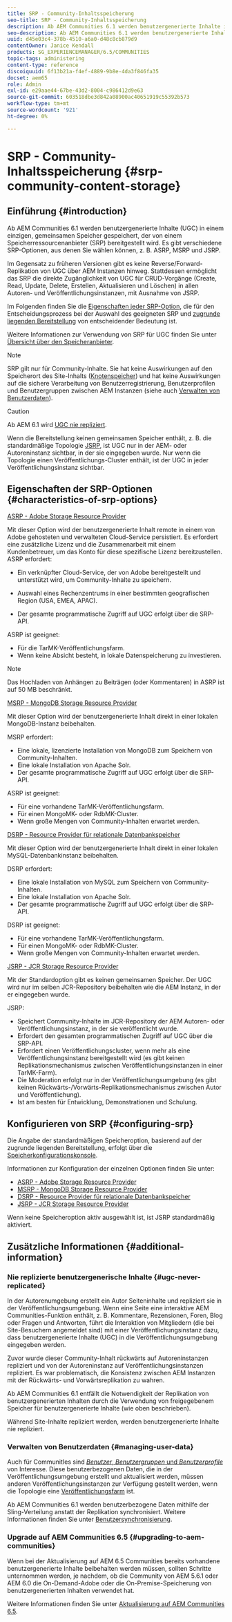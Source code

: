 ```yaml
---
title: SRP - Community-Inhaltsspeicherung
seo-title: SRP - Community-Inhaltsspeicherung
description: Ab AEM Communities 6.1 werden benutzergenerierte Inhalte in einem einzigen, gemeinsamen Speicher gespeichert, der von einem Speicherressourcenanbieter (SRP) bereitgestellt wird
seo-description: Ab AEM Communities 6.1 werden benutzergenerierte Inhalte in einem einzigen, gemeinsamen Speicher gespeichert, der von einem Speicherressourcenanbieter (SRP) bereitgestellt wird
uuid: d45e03c4-378b-4510-a6a0-d48c8cb879d9
contentOwner: Janice Kendall
products: SG_EXPERIENCEMANAGER/6.5/COMMUNITIES
topic-tags: administering
content-type: reference
discoiquuid: 6f13b21a-f4ef-4889-9b8e-4da3f846fa35
docset: aem65
role: Admin
exl-id: e29aae44-67be-43d2-8004-c986412d9e63
source-git-commit: 603518dbe3d842a08900ac40651919c55392b573
workflow-type: tm+mt
source-wordcount: '921'
ht-degree: 0%

---
```


# SRP - Community-Inhaltsspeicherung {#srp-community-content-storage}

## Einführung {#introduction}

Ab AEM Communities 6.1 werden benutzergenerierte Inhalte (UGC) in einem einzigen, gemeinsamen Speicher gespeichert, der von einem Speicherressourcenanbieter (SRP) bereitgestellt wird. Es gibt verschiedene SRP-Optionen, aus denen Sie wählen können, z. B. ASRP, MSRP und JSRP.

Im Gegensatz zu früheren Versionen gibt es keine Reverse/Forward-Replikation von UGC über AEM Instanzen hinweg. Stattdessen ermöglicht das SRP die direkte Zugänglichkeit von UGC für CRUD-Vorgänge (Create, Read, Update, Delete, Erstellen, Aktualisieren und Löschen) in allen Autoren- und Veröffentlichungsinstanzen, mit Ausnahme von JSRP.

Im Folgenden finden Sie die [Eigenschaften jeder SRP-Option](#characteristics-of-srp-options), die für den Entscheidungsprozess bei der Auswahl des geeigneten SRP und [zugrunde liegenden Bereitstellung](/help/communities/topologies.md) von entscheidender Bedeutung ist.

Weitere Informationen zur Verwendung von SRP für UGC finden Sie unter [Übersicht über den Speicheranbieter](/help/communities/srp.md).

>[!NOTE]
>
>SRP gilt nur für Community-Inhalte. Sie hat keine Auswirkungen auf den Speicherort des Site-Inhalts ([Knotenspeicher](/help/sites-deploying/data-store-config.md)) und hat keine Auswirkungen auf die sichere Verarbeitung von Benutzerregistrierung, Benutzerprofilen und Benutzergruppen zwischen AEM Instanzen (siehe auch [Verwalten von Benutzerdaten](#managing-user-data)).

>[!CAUTION]
>
>Ab AEM 6.1 wird [UGC nie repliziert](#ugc-never-replicated).
>
>Wenn die Bereitstellung keinen gemeinsamen Speicher enthält, z. B. die standardmäßige Topologie [JSRP](/help/communities/topologies.md#jsrp), ist UGC nur in der AEM- oder Autoreninstanz sichtbar, in der sie eingegeben wurde. Nur wenn die Topologie einen Veröffentlichungs-Cluster enthält, ist der UGC in jeder Veröffentlichungsinstanz sichtbar.

## Eigenschaften der SRP-Optionen {#characteristics-of-srp-options}

[ASRP - Adobe Storage Resource Provider](/help/communities/asrp.md)

Mit dieser Option wird der benutzergenerierte Inhalt remote in einem von Adobe gehosteten und verwalteten Cloud-Service persistiert. Es erfordert eine zusätzliche Lizenz und die Zusammenarbeit mit einem Kundenbetreuer, um das Konto für diese spezifische Lizenz bereitzustellen. ASRP erfordert:

* Ein verknüpfter Cloud-Service, der von Adobe bereitgestellt und unterstützt wird, um Community-Inhalte zu speichern.
* Auswahl eines Rechenzentrums in einer bestimmten geografischen Region (USA, EMEA, APAC).

* Der gesamte programmatische Zugriff auf UGC erfolgt über die SRP-API.

ASRP ist geeignet:

* Für die TarMK-Veröffentlichungsfarm.
* Wenn keine Absicht besteht, in lokale Datenspeicherung zu investieren.

>[!NOTE]
>
>Das Hochladen von Anhängen zu Beiträgen (oder Kommentaren) in ASRP ist auf 50 MB beschränkt.

[MSRP - MongoDB Storage Resource Provider](/help/communities/msrp.md)

Mit dieser Option wird der benutzergenerierte Inhalt direkt in einer lokalen MongoDB-Instanz beibehalten.

MSRP erfordert:

* Eine lokale, lizenzierte Installation von MongoDB zum Speichern von Community-Inhalten.
* Eine lokale Installation von Apache Solr.
* Der gesamte programmatische Zugriff auf UGC erfolgt über die SRP-API.

ASRP ist geeignet:

* Für eine vorhandene TarMK-Veröffentlichungsfarm.
* Für einen MongoMK- oder RdbMK-Cluster.
* Wenn große Mengen von Community-Inhalten erwartet werden.

[DSRP - Resource Provider für relationale Datenbankspeicher](/help/communities/dsrp.md)

Mit dieser Option wird der benutzergenerierte Inhalt direkt in einer lokalen MySQL-Datenbankinstanz beibehalten.

DSRP erfordert:

* Eine lokale Installation von MySQL zum Speichern von Community-Inhalten.
* Eine lokale Installation von Apache Solr.
* Der gesamte programmatische Zugriff auf UGC erfolgt über die SRP-API.

DSRP ist geeignet:

* Für eine vorhandene TarMK-Veröffentlichungsfarm.
* Für einen MongoMK- oder RdbMK-Cluster.
* Wenn große Mengen von Community-Inhalten erwartet werden.

[JSRP - JCR Storage Resource Provider](/help/communities/jsrp.md)

Mit der Standardoption gibt es keinen gemeinsamen Speicher. Der UGC wird nur im selben JCR-Repository beibehalten wie die AEM Instanz, in der er eingegeben wurde.

JSRP:

* Speichert Community-Inhalte im JCR-Repository der AEM Autoren- oder Veröffentlichungsinstanz, in der sie veröffentlicht wurde.
* Erfordert den gesamten programmatischen Zugriff auf UGC über die SRP-API.
* Erfordert einen Veröffentlichungscluster, wenn mehr als eine Veröffentlichungsinstanz bereitgestellt wird (es gibt keinen Replikationsmechanismus zwischen Veröffentlichungsinstanzen in einer TarMK-Farm).
* Die Moderation erfolgt nur in der Veröffentlichungsumgebung (es gibt keinen Rückwärts-/Vorwärts-Replikationsmechanismus zwischen Autor und Veröffentlichung).
* Ist am besten für Entwicklung, Demonstrationen und Schulung.

## Konfigurieren von SRP {#configuring-srp}

Die Angabe der standardmäßigen Speicheroption, basierend auf der zugrunde liegenden Bereitstellung, erfolgt über die [Speicherkonfigurationskonsole](/help/communities/srp-config.md).

Informationen zur Konfiguration der einzelnen Optionen finden Sie unter:

* [ASRP - Adobe Storage Resource Provider](/help/communities/asrp.md)
* [MSRP - MongoDB Storage Resource Provider](/help/communities/msrp.md)
* [DSRP - Resource Provider für relationale Datenbankspeicher](/help/communities/dsrp.md)
* [JSRP - JCR Storage Resource Provider](/help/communities/jsrp.md)

Wenn keine Speicheroption aktiv ausgewählt ist, ist JSRP standardmäßig aktiviert.

## Zusätzliche Informationen {#additional-information}

### Nie replizierte benutzergenerische Inhalte {#ugc-never-replicated}

In der Autorenumgebung erstellt ein Autor Seiteninhalte und repliziert sie in der Veröffentlichungsumgebung. Wenn eine Seite eine interaktive AEM Communities-Funktion enthält, z. B. Kommentare, Rezensionen, Foren, Blog oder Fragen und Antworten, führt die Interaktion von Mitgliedern (die bei Site-Besuchern angemeldet sind) mit einer Veröffentlichungsinstanz dazu, dass benutzergenerierte Inhalte (UGC) in die Veröffentlichungsumgebung eingegeben werden.

Zuvor wurde dieser Community-Inhalt rückwärts auf Autoreninstanzen repliziert und von der Autoreninstanz auf Veröffentlichungsinstanzen repliziert. Es war problematisch, die Konsistenz zwischen AEM Instanzen mit der Rückwärts- und Vorwärtsreplikation zu wahren.

Ab AEM Communities 6.1 entfällt die Notwendigkeit der Replikation von benutzergenerierten Inhalten durch die Verwendung von freigegebenem Speicher für benutzergenerierte Inhalte (wie oben beschrieben).

Während Site-Inhalte repliziert werden, werden benutzergenerierte Inhalte nie repliziert.

### Verwalten von Benutzerdaten {#managing-user-data}

Auch für CommunitIes sind [*Benutzer*, *Benutzergruppen* und *Benutzerprofile*](/help/communities/users.md) von Interesse. Diese benutzerbezogenen Daten, die in der Veröffentlichungsumgebung erstellt und aktualisiert werden, müssen anderen Veröffentlichungsinstanzen zur Verfügung gestellt werden, wenn die Topologie eine [Veröffentlichungsfarm](/help/sites-deploying/recommended-deploys.md#tarmk-farm) ist.

Ab AEM Communities 6.1 werden benutzerbezogene Daten mithilfe der Sling-Verteilung anstatt der Replikation synchronisiert. Weitere Informationen finden Sie unter [Benutzersynchronisierung](/help/communities/sync.md).

### Upgrade auf AEM Communities 6.5 {#upgrading-to-aem-communities}

Wenn bei der Aktualisierung auf AEM 6.5 Communities bereits vorhandene benutzergenerierte Inhalte beibehalten werden müssen, sollten Schritte unternommen werden, je nachdem, ob die Community von AEM 5.6.1 oder AEM 6.0 die On-Demand-Adobe oder die On-Premise-Speicherung von benutzergenerierten Inhalten verwendet hat.

Weitere Informationen finden Sie unter [Aktualisierung auf AEM Communities 6.5](/help/communities/upgrade.md).
